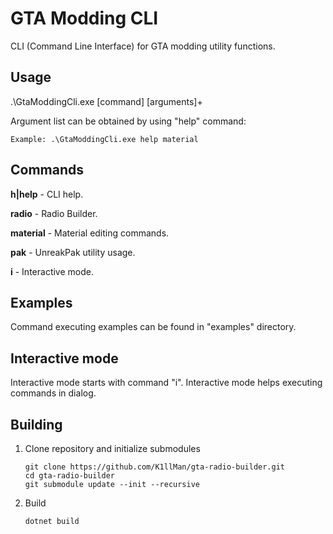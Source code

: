 # GTA Modding CLI

CLI (Command Line Interface) for GTA modding utility functions.

## Usage

.\GtaModdingCli.exe [command] [arguments]+

Argument list can be obtained by using "help" command:

`Example: .\GtaModdingCli.exe help material`

## Commands

**h|help** - CLI help.

**radio** - Radio Builder.

**material** - Material editing commands.

**pak** - UnreakPak utility usage.

**i** - Interactive mode.

## Examples
Command executing examples can be found in "examples" directory.

## Interactive mode
Interactive mode starts with command "i". Interactive mode helps executing commands in dialog.

## Building

1. Clone repository and initialize submodules

    ```
    git clone https://github.com/K1llMan/gta-radio-builder.git
    cd gta-radio-builder
    git submodule update --init --recursive
    ```
2. Build 
    ``` 
    dotnet build
    ```